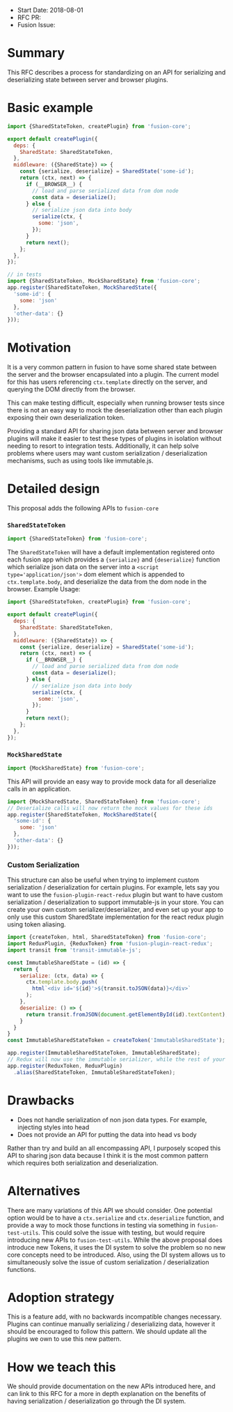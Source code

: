 * Start Date: 2018-08-01
* RFC PR: 
* Fusion Issue: 

# Summary

This RFC describes a process for standardizing on an API for serializing and deserializing state between server and browser plugins.

# Basic example

```js
import {SharedStateToken, createPlugin} from 'fusion-core';

export default createPlugin({
  deps: {
    SharedState: SharedStateToken,
  },
  middleware: ({SharedState}) => {
    const {serialize, deserialize} = SharedState('some-id');
    return (ctx, next) => {
      if (__BROWSER__) {
        // load and parse serialized data from dom node
        const data = deserialize();
      } else {
        // serialize json data into body
        serialize(ctx, {
          some: 'json',
        });
      }
      return next();
    };
  },
});

// in tests
import {SharedStateToken, MockSharedState} from 'fusion-core';
app.register(SharedStateToken, MockSharedState({
  'some-id': {
    some: 'json'
  },
  'other-data': {}
}));
```

# Motivation

It is a very common pattern in fusion to have some shared state between the server and
the browser encapsulated into a plugin. The current model for this has users referencing
`ctx.template` directly on the server, and querying the DOM directly from the browser.

This can make testing difficult, especially when running browser tests since there is not
an easy way to mock the deserialization other than each plugin exposing their own deserialization
token. 

Providing a standard API for sharing json data between server and browser plugins
will make it easier to test these types of plugins in isolation without needing to resort 
to integration tests. Additionally, it can help solve problems where users may want custom 
serialization / deserialization mechanisms, such as using tools like immutable.js.

# Detailed design

This proposal adds the following APIs to `fusion-core` 

### `SharedStateToken`

```js
import {SharedStateToken} from 'fusion-core';
```

The `SharedStateToken` will have a default implementation registered onto each fusion app
which provides a `{serialize}` and `{deserialize}` function which serialize json data on the
server into a `<script type='application/json'>` dom element which is appended to `ctx.template.body`, and
deserialize the data from the dom node in the browser. Example Usage:

```js
import {SharedStateToken, createPlugin} from 'fusion-core';

export default createPlugin({
  deps: {
    SharedState: SharedStateToken,
  },
  middleware: ({SharedState}) => {
    const {serialize, deserialize} = SharedState('some-id');
    return (ctx, next) => {
      if (__BROWSER__) {
        // load and parse serialized data from dom node
        const data = deserialize();
      } else {
        // serialize json data into body
        serialize(ctx, {
          some: 'json',
        });
      }
      return next();
    };
  },
});
```

### `MockSharedState`

```js
import {MockSharedState} from 'fusion-core';
```

This API will provide an easy way to provide mock data for all deserialize
calls in an application. 

```js
import {MockSharedState, SharedStateToken} from 'fusion-core';
// Deserialize calls will now return the mock values for these ids
app.register(SharedStateToken, MockSharedState({
  'some-id': {
    some: 'json'
  },
  'other-data': {}
}));
```

### Custom Serialization

This structure can also be useful when trying to implement custom serialization / deserialization for certain plugins. 
For example, lets say you want to use the `fusion-plugin-react-redux` plugin but want to have custom serialization / deserialization
to support immutable-js in your store. You can create your own custom serializer/deserializer, and even set up your app to only
use this custom SharedState implementation for the react redux plugin using token aliasing.

```js
import {createToken, html, SharedStateToken} from 'fusion-core';
import ReduxPlugin, {ReduxToken} from 'fusion-plugin-react-redux';
import transit from 'transit-immutable-js';

const ImmutableSharedState = (id) => {
  return {
    serialize: (ctx, data) => {
      ctx.template.body.push(
        html`<div id='${id}'>${transit.toJSON(data)}</div>`
      );
    },
    deserialize: () => {
      return transit.fromJSON(document.getElementById(id).textContent);
    }
  }
}
const ImmutableSharedStateToken = createToken('ImmutableSharedState');

app.register(ImmutableSharedStateToken, ImmutableSharedState);
// Redux will now use the immutable serializer, while the rest of your plugins will use the standard serializer
app.register(ReduxToken, ReduxPlugin)
  .alias(SharedStateToken, ImmutableSharedStateToken);
```

# Drawbacks

* Does not handle serialization of non json data types. For example, injecting styles into head
* Does not provide an API for putting the data into head vs body

Rather than try and build an all encompassing API, I purposely scoped this API to sharing json data because
I think it is the most common pattern which requires both serialization and deserialization.  

# Alternatives

There are many variations of this API we should consider. One potential option would be to have a `ctx.serialize` and `ctx.deserialize` function,
and provide a way to mock those functions in testing via something in `fusion-test-utils`. This could solve the issue with testing, but would
require introducing new APIs to `fusion-test-utils`. While the above proposal does introduce new Tokens, it uses the DI system to solve the 
problem so no new core concepts need to be introduced. Also, using the DI system allows us to simultaneously solve the issue of custom serialization / deserialization functions.

# Adoption strategy

This is a feature add, with no backwards incompatible changes necessary. Plugins can continue manually serializing / deserializing data, however
it should be encouraged to follow this pattern. We should update all the plugins we own to use this new pattern. 

# How we teach this

We should provide documentation on the new APIs introduced here, and can link to this RFC for a more in depth explanation on the benefits of having
serialization / deserialization go through the DI system.
